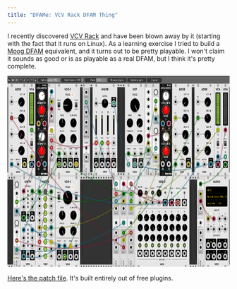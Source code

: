 ```yaml
---
title: "DFAMe: VCV Rack DFAM Thing"
---
```


I recently discovered [VCV Rack](https://vcvrack.com/) and have been blown away by it (starting with the fact that it runs on Linux).
As a learning exercise I tried to build a [Moog DFAM](https://www.moogmusic.com/products/dfam-drummer-another-mother) equivalent, and it turns out to be pretty playable.
I won't claim it sounds as good or is as playable as a real DFAM, but I think it's pretty complete.

<img src="/images/DFAMe.png" alt="VCV Rack screenshot of DFAMe patch" style="width:752px;height:432px;">

[Here's the patch file](https://gitlab.com/duelinmarkers/dotRack/blob/master/patches/DFAMe.vcv).
It's built entirely out of free plugins.
